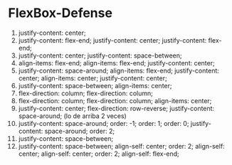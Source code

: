 # FlexBox-Defense

1. justify-content: center;
2. justify-content: flex-end;
   justify-content: center;
   justify-content: flex-end;
3. justify-content: center; 
   justify-content: space-between;
4. align-items: flex-end;
   align-items: flex-end;
   justify-content: center;
5. justify-content: space-around;
   align-items: flex-end;
   justify-content: center;
   align-items: center;
   justify-content: center;
6. justify-content: space-between;
   align-items: center;
7. flex-direction: column;
   flex-direction: column;
8. flex-direction: column;
   flex-direction: column;
   align-items: center;
9. justify-content: center;
   flex-direction: row-reverse;
   justify-content: space-around;
   (lo de arriba 2 veces)
10. justify-content: space-around;
    order: -1;
    order: 1;
    order: 0;
    justify-content: space-around;
    order: 2;
11. justify-content: space-between;
12. justify-content: space-between;
    align-self: center;
    order: 2;
    align-self: center;
    align-self: center;
    order: 2;
    align-self: flex-end;
